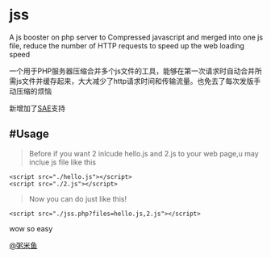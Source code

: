jss
===

A js booster on php server to Compressed javascript and merged into one js file, reduce the number of HTTP requests to speed up the web loading speed

一个用于PHP服务器压缩合并多个js文件的工具，能够在第一次请求时自动合并所需js文件并缓存起来，大大减少了http请求时间和传输流量。也免去了每次发版手动压缩的烦恼

新增加了[SAE](http://sae.sina.com.cn/)支持

#Usage
-------
>Before if you want 2 inlcude hello.js and 2.js to your web page,u may inclue js file like this
    
    <script src="./hello.js"></script>    
    <script src="./2.js"></script>
    
>Now you can do just like this!

    <script src="./jss.php?files=hello.js,2.js"></script>
    
wow so easy


[@粥米鱼](http://weibo.com/bcker)
